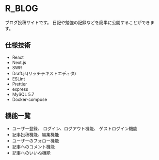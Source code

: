# R_BLOG 
ブログ投稿サイトです。
日記や勉強の記録などを簡単に公開することができます。

## 仕様技術
* React
* Next.js
* SWR
* Draft.js(リッチテキストエディタ)
* ESLint
* Prettier
* express
* MySQL 5.7
* Docker-compose

## 機能一覧
* ユーザー登録、  ログイン、ログアウト機能、  ゲストログイン機能
* 記事投稿機能、編集機能
* ユーザーのフォロー機能
* 記事へのコメント機能
* 記事へのいいね機能